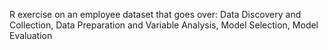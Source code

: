 R exercise on an employee dataset that goes over: 
Data Discovery and Collection,
Data Preparation and Variable Analysis,
Model Selection,
Model Evaluation
